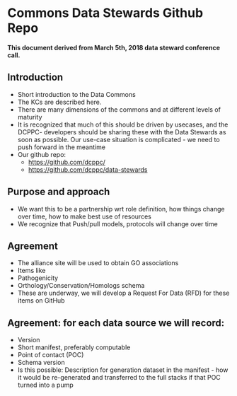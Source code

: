 # Commons Data Stewards Github Repo

**This document derived from March 5th, 2018 data steward conference call.**

## Introduction
- Short introduction to the Data Commons
- The KCs are described here.
- There are many dimensions of the commons and at different levels of maturity
- It is recognized that much of this should be driven by usecases, and the DCPPC-  developers should be sharing these with the Data Stewards as soon as possible. Our use-case situation is complicated - we need to push forward in the meantime
- Our github repo: 
  - https://github.com/dcppc/ 
  - https://github.com/dcppc/data-stewards

## Purpose and approach
- We want this to be a partnership wrt role definition, how things change over time, how to make best use of resources
- We recognize that Push/pull models, protocols will change over time

## Agreement
- The alliance site will be used to obtain GO associations 
- Items like 
- Pathogenicity
- Orthology/Conservation/Homologs schema 
- These are underway, we will develop a Request For Data (RFD)  for these items on GitHub

## Agreement: for each data source we will record:
- Version
- Short manifest, preferably computable
- Point of contact (POC)
- Schema version
- Is this possible: Description for generation dataset in the manifest - how it would be re-generated and transferred to the full stacks if that POC turned into a pump
